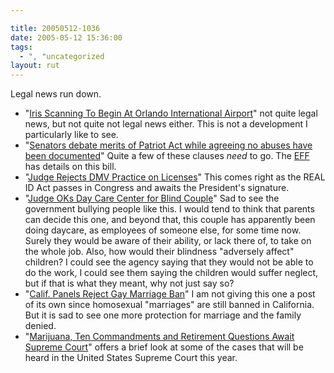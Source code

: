 ```yaml
---

title: 20050512-1036
date: 2005-05-12 15:36:00
tags:
  - ", "uncategorized
layout: rut
---
```


<p>Legal news run down.</p>

<ul> <li>"<a href="http://www.local6.com/news/4479554/detail.html">Iris Scanning
To Begin At Orlando International Airport</a>" not quite legal news,
but not quite not legal news either.  This is not a development I
particularly like to see.</li>

<li>"<a href="http://news.findlaw.com/ap/p/56/05-11-2005/2e12000da28a8a8a.html">Senators
debate merits of Patriot Act while agreeing no abuses have been
documented</a>" Quite a few of these clauses <em>need</em> to go.
The <a href="http://www.eff.org">EFF</a> has details on this bill.</li>

<li>"<a href="http://news.findlaw.com/ap/o/632/05-11-2005/c530000adf2147d6.html">Judge
Rejects DMV Practice on Licenses</a>" This comes right as the REAL
ID Act passes in Congress and awaits the President's signature.</li>

<li>"<a href="http://news.findlaw.com/ap/o/632/05-11-2005/c78700127ab801dc.html">Judge
OKs Day Care Center for Blind Couple</a>" Sad to see the government
bullying people like this.  I would tend to think that parents can
decide this one, and beyond that, this couple has apparently been
doing daycare, as employees of someone else, for some time now.
Surely they would be aware of their ability, or lack there of, to
take on the whole job.  Also, how would their blindness "adversely
affect" children?  I could see the agency saying that they would
not be able to do the work, I could see them saying the children
would suffer neglect, but if that is what they meant, why not just
say so?</li>

<li>"<a href="http://news.findlaw.com/ap/o/632/05-11-2005/e4fd001a4d27fd5c.html">Calif.
Panels Reject Gay Marriage Ban</a>" I am not giving this one a
post of its own since homosexual "marriages" are still banned in
California.  But it is sad to see one more protection for marriage
and the family denied.</li>

<li>"<a href="http://www.law.com/jsp/article.jsp?id=1115802310733">Marijuana,
Ten Commandments and Retirement Questions Await Supreme Court</a>"
offers a brief look at some of the cases that will be heard in the
United States Supreme Court this year.</li>

</ul>

